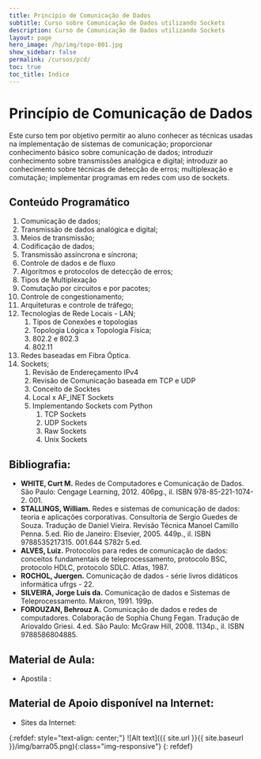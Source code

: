 ```yaml
---
title: Princípio de Comunicação de Dados
subtitle: Curso sobre Comunicação de Dados utilizando Sockets
description: Curso de Comunicação de Dados utilizando Sockets
layout: page
hero_image: /hp/img/topo-001.jpg
show_sidebar: false
permalink: /cursos/pcd/
toc: true
toc_title: Indice
---
```


# Princípio de Comunicação de Dados

Este curso tem por objetivo permitir ao aluno conhecer  as técnicas usadas na implementação de sistemas de comunicação; proporcionar conhecimento básico sobre comunicação de dados; introduzir conhecimento sobre transmissões analógica e digital; introduzir ao conhecimento sobre técnicas de detecção de erros; multiplexação e comutação; implementar programas em redes com uso de sockets.
 
## Conteúdo Programático

1.	Comunicação de dados;
2.	Transmissão de dados analógica e digital;
3.	Meios de transmissão;
4.	Codificação de dados;
5.	Transmissão assíncrona e síncrona;
6.	Controle de dados e de fluxo 
7.	Algoritmos e protocolos de detecção de erros;
8.	Tipos de Multiplexação
9.	Comutação por circuitos e por pacotes;
10.	Controle de congestionamento;
11.	Arquiteturas e controle de tráfego;
12.	Tecnologias de Rede Locais - LAN;
    1. Tipos de Conexões e topologias
    2. Topologia Lógica x Topologia Física;
    3.  802.2 e 802.3
    4.  802.11
13.	Redes baseadas em Fibra Óptica.
14.	Sockets;
    1. Revisão de Endereçamento IPv4
    2. Revisão de Comunicação baseada em TCP e UDP
    3. Conceito de Socktes
    4. Local x AF_INET Sockets
    5. Implementando Sockets com Python
        1.	TCP Sockets
        2.	UDP Sockets
        3.	Raw Sockets
        4.	Unix Sockets


## Bibliografia:

* **WHITE, Curt M.** Redes de Computadores e Comunicação de Dados. São Paulo: Cengage Learning, 2012. 406pg., il. ISBN 978-85-221-1074-2. 001.
* **STALLINGS, William.** Redes e sistemas de comunicação de dados: teoria e aplicações corporativas. Consultoria de Sergio Guedes de Souza. Tradução de Daniel Vieira. Revisão Técnica Manoel Camillo Penna. 5.ed. Rio de Janeiro: Elsevier, 2005. 449p., il. ISBN 9788535217315. 001.644 S782r 5.ed. 
* **ALVES, Luiz.** Protocolos para redes de comunicação de dados: conceitos fundamentais de teleprocessamento, protocolo BSC, protocolo HDLC, protocolo SDLC. Atlas, 1987.
* **ROCHOL, Juergen.** Comunicação de dados - série livros didáticos informática ufrgs - 22. 
* **SILVEIRA, Jorge Luis da.** Comunicação de dados e Sistemas de Teleprocessamento. Makron, 1991. 199p. 
* **FOROUZAN, Behrouz A.** Comunicação de dados e redes de computadores. Colaboração de Sophia Chung Fegan. Tradução de Ariovaldo Griesi. 4.ed. São Paulo: McGraw Hill, 2008. 1134p., il. ISBN 9788586804885. 


## Material de Aula:

* Apostila : 


## Material de Apoio disponível na Internet:

* Sites da Internet: 

{:refdef: style="text-align: center;"}
![Alt text]({{ site.url }}{{ site.baseurl }}/img/barra05.png){:class="img-responsive"}
{: refdef}
